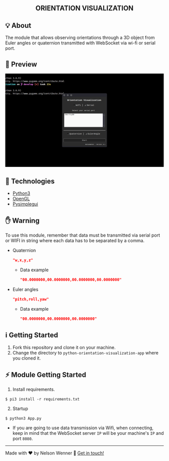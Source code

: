 <h2 align="center">
  ORIENTATION VISUALIZATION
</h2>

## :bulb: About
The module that allows observing orientations through a 3D object from Euler angles or quaternion transmitted with WebSocket via wi-fi or serial port.

## :movie_camera: Preview

<div align="center">
  <img src="preview.gif" />
</div>

## :rocket: Technologies

* [Python3](https://www.python.org/)
* [OpenGL](https://pypi.org/project/PyOpenGL/)
* [Pysimplegui](https://pysimplegui.readthedocs.io/en/latest/)

## :raised_hand: Warning
To use this module, remember that data must be transmitted via serial port or WIFI in string where each data has to be separated by a comma.
* Quaternion
  ```json
  "w,x,y,z"
  ``` 
  * Data example
    ```json
    "00.0000000,00.0000000,00.0000000,00.0000000"
    ``` 

* Euler angles
  ```json
  "pitch,roll,yaw"
  ``` 
  * Data example
    ```json
    "00.0000000,00.0000000,00.0000000"
    ``` 

## :information_source: Getting Started

1. Fork this repository and clone it on your machine.
2. Change the directory to `python-orientation-visualization-app` where you cloned it.

## :zap: Module Getting Started

1. Install requirements.
```shell
$ pi3 install -r requirements.txt
```
2. Startup
```shell
$ python3 App.py
```
* If you are going to use data transmission via Wifi, when connecting, keep in mind that the WebSocket server `IP` will be your machine's `IP` and port `8080`.
---
Made with :hearts: by Nelson Wenner :wave: [Get in touch!](https://www.linkedin.com/in/nelsonwenner/)
